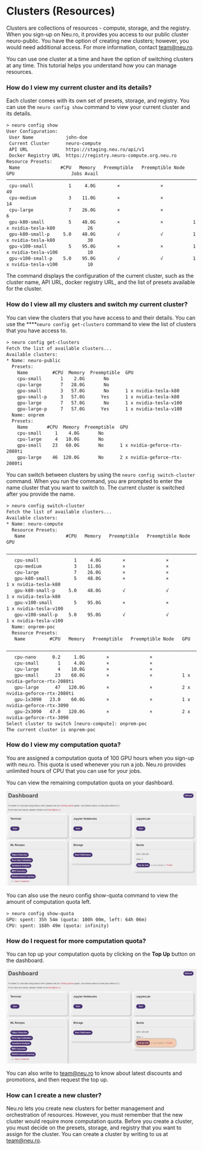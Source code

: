 # Clusters \(Resources\)

Clusters are collections of resources - compute, storage, and the registry. When you sign-up on Neu.ro, it provides you access to our public cluster neuro-public. You have the option of creating new clusters; however, you would need additional access. For more information, contact [team@neu.ro](mailto:team@neu.ro).

You can use one cluster at a time and have the option of switching clusters at any time. This tutorial helps you understand how you can manage resources.

### **How do I view my current cluster and its details?**

Each cluster comes with its own set of presets, storage, and registry. You can use the `neuro config show` command to view your current cluster and its details.

```text
> neuro config show
User Configuration:
 User Name            john-doe
 Current Cluster      neuro-compute
 API URL              https://staging.neu.ro/api/v1
 Docker Registry URL  https://registry.neuro-compute.org.neu.ro
Resource Presets:
 Name               #CPU   Memory   Preemptible   Preemptible Node   GPU                     Jobs Avail
────────────────────────────────────────────────────────────────────────────────────────────────────────
 cpu-small             1     4.0G        ×               ×                                           49
 cpu-medium            3    11.0G        ×               ×                                           14
 cpu-large             7    26.0G        ×               ×                                            6
 gpu-k80-small         5    48.0G        ×               ×           1 x nvidia-tesla-k80            26
 gpu-k80-small-p     5.0    48.0G        √               √           1 x nvidia-tesla-k80            30
 gpu-v100-small        5    95.0G        ×               ×           1 x nvidia-tesla-v100           10
 gpu-v100-small-p    5.0    95.0G        √               √           1 x nvidia-tesla-v100           10
```

The command displays the configuration of the current cluster, such as the cluster name, API URL, docker registry URL, and the list of presets available for the cluster.

### **How do I view all my clusters and switch my current cluster?**

You can view the clusters that you have access to and their details. You can use the ****`neuro config get-clusters` command to view the list of clusters that you have access to.

```text
> neuro config get-clusters
Fetch the list of available clusters...
Available clusters:
* Name: neuro-public
  Presets:
    Name         #CPU  Memory  Preemptible  GPU
    cpu-small       1    2.0G       No
    cpu-large       7   28.0G       No
    gpu-small       3   57.0G       No      1 x nvidia-tesla-k80
    gpu-small-p     3   57.0G      Yes      1 x nvidia-tesla-k80
    gpu-large       7   57.0G       No      1 x nvidia-tesla-v100
    gpu-large-p     7   57.0G      Yes      1 x nvidia-tesla-v100
  Name: onprem
  Presets:
    Name       #CPU  Memory  Preemptible  GPU                          
    cpu-small     1    4.0G       No                                   
    cpu-large     4   10.0G       No                                   
    gpu-small    23   60.0G       No      1 x nvidia-geforce-rtx-2080ti
    gpu-large    46  120.0G       No      2 x nvidia-geforce-rtx-2080ti
```

You can switch between clusters by using the `neuro config switch-cluster` command. When you run the command, you are prompted to enter the name cluster that you want to switch to. The current cluster is switched after you provide the name.

```text
> neuro config switch-cluster
Fetch the list of available clusters...
Available clusters:
* Name: neuro-compute
  Resource Presets:
   Name               #CPU   Memory   Preemptible   Preemptible Node   GPU
  ───────────────────────────────────────────────────────────────────────────────────────────
   cpu-small             1     4.0G        ×               ×
   cpu-medium            3    11.0G        ×               ×
   cpu-large             7    26.0G        ×               ×
   gpu-k80-small         5    48.0G        ×               ×           1 x nvidia-tesla-k80
   gpu-k80-small-p     5.0    48.0G        √               √           1 x nvidia-tesla-k80
   gpu-v100-small        5    95.0G        ×               ×           1 x nvidia-tesla-v100
   gpu-v100-small-p    5.0    95.0G        √               √           1 x nvidia-tesla-v100
  Name: onprem-poc
  Resource Presets:
   Name         #CPU   Memory   Preemptible   Preemptible Node   GPU
  ─────────────────────────────────────────────────────────────────────────────────────────────
   cpu-nano      0.2     1.0G        ×               ×
   cpu-small       1     4.0G        ×               ×
   cpu-large       4    10.0G        ×               ×
   gpu-small      23    60.0G        ×               ×           1 x nvidia-geforce-rtx-2080ti
   gpu-large      47   120.0G        ×               ×           2 x nvidia-geforce-rtx-2080ti
   gpu-1x3090   23.0    60.0G        ×               ×           1 x nvidia-geforce-rtx-3090
   gpu-2x3090   47.0   120.0G        ×               ×           2 x nvidia-geforce-rtx-3090
Select cluster to switch [neuro-compute]: onprem-poc
The current cluster is onprem-poc
```

### **How do I view my computation quota?**

You are assigned a computation quota of 100 GPU hours when you sign-up with neu.ro. This quota is used whenever you run a job. Neu.ro provides unlimited hours of CPU that you can use for your jobs.

You can view the remaining computation quota on your dashboard.

![Neu.ro Dashboard](../.gitbook/assets/cluster_dashboard.jpg)

You can also use the neuro config show-quota command to view the amount of computation quota left.

```text
> neuro config show-quota
GPU: spent: 35h 54m (quota: 100h 00m, left: 64h 06m)
CPU: spent: 168h 49m (quota: infinity)
```

### How do I request for more computation quota?

You can top up your computation quota by clicking on the **Top Up** button on the dashboard.

![Top Up button](../.gitbook/assets/cluster_topup.jpg)

You can also write to [team@neu.ro](mailto:team@neu.ro) to know about latest discounts and promotions, and then request the top up.

### How can I create a new cluster? 

Neu.ro lets you create new clusters for better management and orchestration of resources. However, you must remember that the new cluster would require more computation quota. Before you create a cluster, you must decide on the presets, storage, and registry that you want to assign for the cluster. You can create a cluster by writing to us at  [team@neu.ro](mailto:team@neu.ro).

